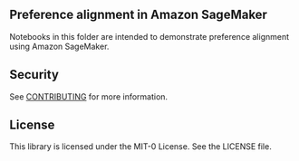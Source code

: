 ## Preference alignment in Amazon SageMaker

Notebooks in this folder are intended to demonstrate preference alignment using Amazon SageMaker.

## Security

See [CONTRIBUTING](CONTRIBUTING.md#security-issue-notifications) for more information.

## License

This library is licensed under the MIT-0 License. See the LICENSE file.


